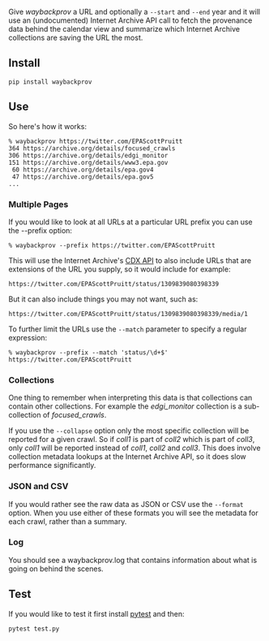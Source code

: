 Give *waybackprov* a URL and optionally a `--start` and `--end` year and it will
use an (undocumented) Internet Archive API call to fetch the provenance data
behind the calendar view and summarize which Internet Archive collections are
saving the URL the most.

## Install 

    pip install waybackprov

## Use

So here's how it works:

    % waybackprov https://twitter.com/EPAScottPruitt
    364 https://archive.org/details/focused_crawls
    306 https://archive.org/details/edgi_monitor
    151 https://archive.org/details/www3.epa.gov
     60 https://archive.org/details/epa.gov4
     47 https://archive.org/details/epa.gov5
    ...

### Multiple Pages

If you would like to look at all URLs at a particular URL prefix you can use the
--prefix option:

    % waybackprov --prefix https://twitter.com/EPAScottPruitt

This will use the Internet Archive's [CDX
API](https://github.com/webrecorder/pywb/wiki/CDX-Server-API) to also include
URLs that are extensions of the URL you supply, so it would include for example:

    https://twitter.com/EPAScottPruitt/status/1309839080398339

But it can also include things you may not want, such as:

    https://twitter.com/EPAScottPruitt/status/1309839080398339/media/1

To further limit the URLs use the `--match` parameter to specify a regular
expression:

    % waybackprov --prefix --match 'status/\d+$' https://twitter.com/EPAScottPruitt

### Collections

One thing to remember when interpreting this data is that collections can
contain other collections. For example the *edgi_monitor* collection is a
sub-collection of *focused_crawls*.

If you use the `--collapse` option only the most specific collection will be
reported for a given crawl.  So if *coll1* is part of *coll2* which is part of
*coll3*, only *coll1* will be reported instead of *coll1*, *coll2* and *coll3*.
This does involve collection metadata lookups at the Internet Archive API, so it
does slow performance significantly.

### JSON and CSV

If you would rather see the raw data as JSON or CSV use the `--format` option.
When you use either of these formats you will see the metadata for each crawl,
rather than a summary.

### Log

You should see a waybackprov.log that contains information about what is going
on behind the scenes.

## Test

If you would like to test it first install [pytest] and then:

    pytest test.py

[pytest]: https://docs.pytest.org/en/latest/
